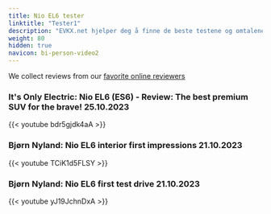 ```yaml
---
title: Nio EL6 tester
linktitle: "Tester1"
description: "EVKX.net hjelper deg å finne de beste testene og omtalene av denne modellen. "
weight: 80
hidden: true
navicon: bi-person-video2
---
```

We collect reviews from our [favorite online reviewers](/guides/evreviewers/)

### It's Only Electric: Nio EL6 (ES6) - Review: The best premium SUV for the brave! 25.10.2023

{{< youtube bdr5gjdk4aA >}}

### Bjørn Nyland: Nio EL6 interior first impressions 21.10.2023

{{< youtube TCiK1d5FLSY >}}

### Bjørn Nyland: Nio EL6 first test drive 21.10.2023

{{< youtube yJ19JchnDxA >}}


